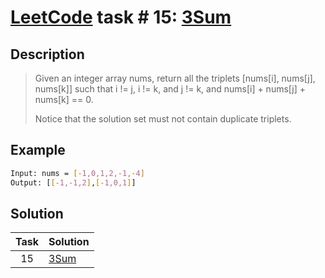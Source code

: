 # [LeetCode][leetcode] task # 15: [3Sum][task]

Description
-----------

> Given an integer array nums,
> return all the triplets [nums[i], nums[j], nums[k]]
> such that i != j, i != k, and j != k,
> and nums[i] + nums[j] + nums[k] == 0.
>
> Notice that the solution set must not contain duplicate triplets.

Example
-------

```sh
Input: nums = [-1,0,1,2,-1,-4]
Output: [[-1,-1,2],[-1,0,1]]
```

Solution
--------

| Task | Solution         |
|:----:|:-----------------|
|  15  | [3Sum][solution] |


[leetcode]: <http://leetcode.com/>
[task]: <https://leetcode.com/problems/3sum/>
[solution]: <https://github.com/wellaxis/witalis-jkit/blob/main/module/tasks/src/main/java/com/witalis/jkit/tasks/core/task/leetcode/h1/p15/option/Practice.java>
